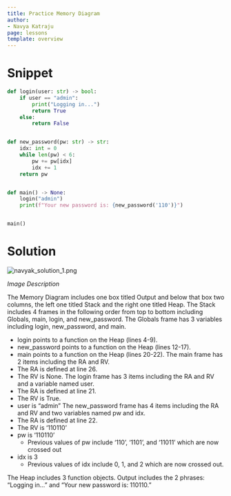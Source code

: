 ```yaml
---
title: Practice Memory Diagram
author:
- Navya Katraju
page: lessons
template: overview
---
```



# Snippet

```python
def login(user: str) -> bool:
    if user == "admin":
        print("Logging in...")
        return True
    else:
        return False


def new_password(pw: str) -> str:
    idx: int = 0
    while len(pw) < 6:
        pw += pw[idx]
        idx += 1
    return pw


def main() -> None:
    login("admin")
    print(f"Your new password is: {new_password('110')}")


main()
```

# Solution

![navyak_solution_1.png](navyak_solution_1.png)

*Image Description*

The Memory Diagram includes one box titled Output and below that box two columns,
the left one titled Stack and the right one titled Heap.
The Stack includes 4 frames in the following order from top to bottom including
Globals, main, login, and new_password.
The Globals frame has 3 variables including login, new_password, and main.
- login points to a function on the Heap (lines 4-9).
- new_password points to a function on the Heap (lines 12-17).
- main points to a function on the Heap (lines 20-22).
The main frame has 2 items including the RA and RV.
- The RA is defined at line 26.
- The RV is None.
The login frame has 3 items including the RA and RV and a variable named user.
- The RA is defined at line 21.
- The RV is True.
- user is “admin”
The new_password frame has 4 items including the RA and RV and two variables named
pw and idx.
- The RA is defined at line 22.
- The RV is ‘110110’
- pw is ‘110110’
    - Previous values of pw include ‘110’, ‘1101’, and ‘11011’ which are now crossed
    out
- idx is 3
    - Previous values of idx include 0, 1, and 2 which are now crossed out.

The Heap includes 3 function objects.
Output includes the 2 phrases: “Logging in...” and “Your new password is: 110110.”